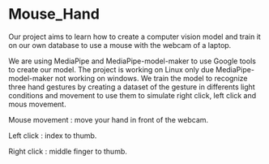 # Mouse_Hand

Our project aims to learn how to create a computer vision model and train it on our own database to use a mouse with the webcam of a laptop.


We are using MediaPipe and MediaPipe-model-maker to use Google tools to create our model.
The project is working on Linux only due MediaPipe-model-maker not working on windows.
We train the model to recognize three hand gestures by creating a dataset of the gesture in differents light conditions and movement to use them to simulate right click, left click and mous movement.


Mouse movement : move your hand in front of the webcam.


Left click : index to thumb.


Right click : middle finger to thumb.


